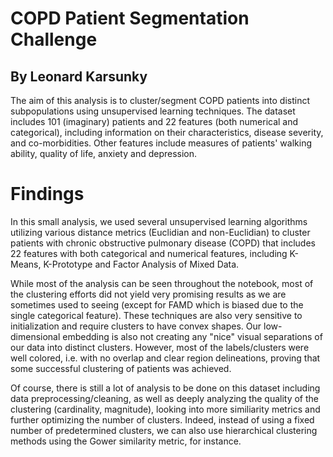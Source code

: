 # COPD Patient Segmentation Challenge

## By Leonard Karsunky

The aim of this analysis is to cluster/segment COPD patients into distinct subpopulations using unsupervised learning techniques. The dataset includes 101 (imaginary) patients and 22 features (both numerical and categorical), including information on their characteristics, disease severity, and co-morbidities. Other features include measures of patients' walking ability, quality of life, anxiety and depression.

# Findings

In this small analysis, we used several unsupervised learning algorithms utilizing various distance metrics (Euclidian and non-Euclidian) to cluster patients with chronic obstructive pulmonary disease (COPD) that includes 22 features with both categorical and numerical features, including K-Means, K-Prototype and Factor Analysis of Mixed Data.

While most of the analysis can be seen throughout the notebook, most of the clustering efforts did not yield very promising results as we are sometimes used to seeing (except for FAMD which is biased due to the single categorical feature). These techniques are also very sensitive to initialization and require clusters to have convex shapes. Our low-dimensional embedding is also not creating any "nice" visual separations of our data into distinct clusters. However, most of the labels/clusters were well colored, i.e. with no overlap and clear region delineations, proving that some successful clustering of patients was achieved.

Of course, there is still a lot of analysis to be done on this dataset including data preprocessing/cleaning, as well as deeply analyzing the quality of the clustering (cardinality, magnitude), looking into more similiarity metrics and further optimizing the number of clusters. Indeed, instead of using a fixed number of predetermined clusters, we can also use hierarchical clustering methods using the Gower similarity metric, for instance.
